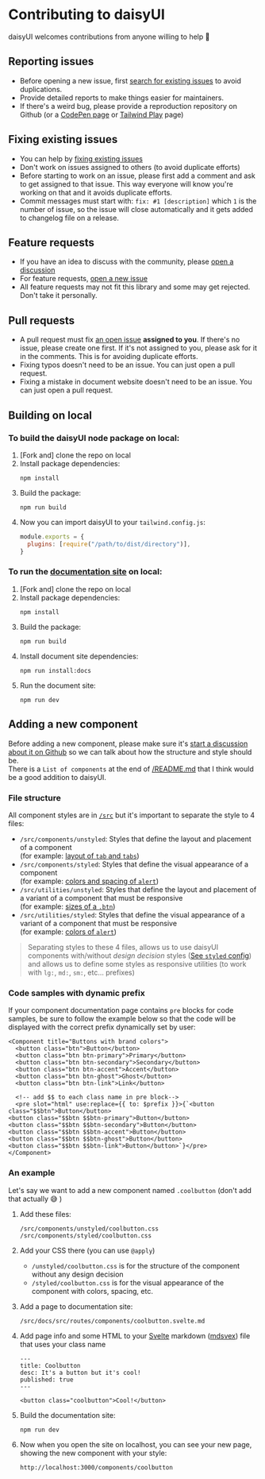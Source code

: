 # Contributing to daisyUI

daisyUI welcomes contributions from anyone willing to help 🤝

## Reporting issues

- Before opening a new issue, first [search for existing issues](https://github.com/saadeghi/daisyui/issues?q=) to avoid duplications.
- Provide detailed reports to make things easier for maintainers.
- If there's a weird bug, please provide a reproduction repository on Github (or a [CodePen page](https://daisyui.com/codepen/) or [Tailwind Play](https://daisyui.com/tailwindplay/) page)

## Fixing existing issues

- You can help by [fixing existing issues](https://github.com/saadeghi/daisyui/issues?q=)
- Don't work on issues assigned to others (to avoid duplicate efforts)
- Before starting to work on an issue, please first add a comment and ask to get assigned to that issue. This way everyone will know you're working on that and it avoids duplicate efforts.
- Commit messages must start with: `fix: #1 [description]` which `1` is the number of issue, so the issue will close automatically and it gets added to changelog file on a release.

## Feature requests

- If you have an idea to discuss with the community, please [open a discussion](https://github.com/saadeghi/daisyui/discussions)
- For feature requests, [open a new issue](https://github.com/saadeghi/daisyui/issues/new)
- All feature requests may not fit this library and some may get rejected. Don't take it personally.

## Pull requests

- A pull request must fix [an open issue](https://github.com/saadeghi/daisyui/issues?q=is%3Aissue+is%3Aopen) **assigned to you**. If there's no issue, please create one first. If it's not assigned to you, please ask for it in the comments. This is for avoiding duplicate efforts.
- Fixing typos doesn't need to be an issue. You can just open a pull request.
- Fixing a mistake in document website doesn't need to be an issue. You can just open a pull request.

## Building on local

### To build the daisyUI node package on local:

1. [Fork and] clone the repo on local
1. Install package dependencies:
   ```
   npm install
   ```
1. Build the package:
   ```
   npm run build
   ```
1. Now you can import daisyUI to your `tailwind.config.js`:
   ```js
   module.exports = {
     plugins: [require("/path/to/dist/directory")],
   }
   ```

### To run the [documentation site](https://daisyui.com/) on local:

1. [Fork and] clone the repo on local
1. Install package dependencies:
   ```
   npm install
   ```
1. Build the package:
   ```
   npm run build
   ```
1. Install document site dependencies:
   ```
   npm run install:docs
   ```
1. Run the document site:
   ```
   npm run dev
   ```

## Adding a new component

Before adding a new component, please make sure it's [start a discussion about it on Github](https://github.com/saadeghi/daisyui/discussions) so we can talk about how the structure and style should be.  
There is a `List of components` at the end of [/README.md](https://github.com/saadeghi/daisyui/blob/master/README.md) that I think would be a good addition to daisyUI.

### File structure

All component styles are in [`/src`](https://github.com/saadeghi/daisyui/tree/master/src) but it's important to separate the style to 4 files:

- `/src/components/unstyled`: Styles that define the layout and placement of a component  
  (for example: [layout of `tab` and `tabs`](https://github.com/saadeghi/daisyui/blob/master/src/components/unstyled/tab.css))
- `/src/components/styled`: Styles that define the visual appearance of a component  
  (for example: [colors and spacing of `alert`](https://github.com/saadeghi/daisyui/blob/master/src/components/styled/alert.css))
- `/src/utilities/unstyled`: Styles that define the layout and placement of a variant of a component that must be responsive  
  (for example: [sizes of a `.btn`](https://github.com/saadeghi/daisyui/blob/master/src/utilities/unstyled/button.css))
- `/src/utilities/styled`: Styles that define the visual appearance of a variant of a component that must be responsive  
  (for example: [colors of `alert`](https://github.com/saadeghi/daisyui/blob/master/src/utilities/styled/alert.css))

> Separating styles to these 4 files, allows us to use daisyUI components with/without _design decision_ styles ([See `styled` config](styled)) and allows us to define some styles as responsive utilities (to work with `lg:`, `md:`, `sm:`, etc... prefixes)

### Code samples with dynamic prefix

If your component documentation page contains `pre` blocks for code samples, be sure to follow the example below so that the code will be displayed with the correct prefix dynamically set by user:

```svelte
<Component title="Buttons with brand colors">
  <button class="btn">Button</button>
  <button class="btn btn-primary">Primary</button>
  <button class="btn btn-secondary">Secondary</button>
  <button class="btn btn-accent">Accent</button>
  <button class="btn btn-ghost">Ghost</button>
  <button class="btn btn-link">Link</button>

  <!-- add $$ to each class name in pre block-->
  <pre slot="html" use:replace={{ to: $prefix }}>{`<button class="$$btn">Button</button>
<button class="$$btn $$btn-primary">Button</button>
<button class="$$btn $$btn-secondary">Button</button>
<button class="$$btn $$btn-accent">Button</button>
<button class="$$btn $$btn-ghost">Button</button>
<button class="$$btn $$btn-link">Button</button>`}</pre>
</Component>
```

### An example

Let's say we want to add a new component named `.coolbutton` (don't add that actually 😅 )

1. Add these files:
   ```
   /src/components/unstyled/coolbutton.css
   /src/components/styled/coolbutton.css
   ```
1. Add your CSS there (you can use `@apply`)
   - `/unstyled/coolbutton.css` is for the structure of the component without any design decision
   - `/styled/coolbutton.css` is for the visual appearance of the component with colors, spacing, etc.
1. Add a page to documentation site:
   ```
   /src/docs/src/routes/components/coolbutton.svelte.md
   ```
1. Add page info and some HTML to your [Svelte](https://svelte.dev/) markdown ([mdsvex](https://mdsvex.pngwn.io/)) file that uses your class name

   ```mdx
   ---
   title: Coolbutton
   desc: It's a button but it's cool!
   published: true
   ---

   <button class="coolbutton">Cool!</button>
   ```

1. Build the documentation site:
   ```
   npm run dev
   ```
1. Now when you open the site on localhost, you can see your new page, showing the new component with your style:
   ```
   http://localhost:3000/components/coolbutton
   ```

